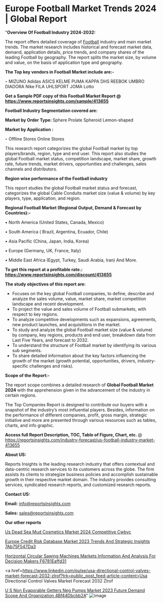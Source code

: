 # Europe Football Market Trends 2024 | Global Report

"<strong>Overview Of Football Industry 2024-2032:</strong>

The report offers detailed coverage of <a href=https://www.reportsinsights.com/sample/413655>Football</a> industry and main market trends. The market research includes historical and forecast market data, demand, application details, price trends, and company shares of the leading Football by geography. The report splits the market size, by volume and value, on the basis of application type and geography.

<strong>The Top key vendors in Football Market include are:- </strong>

‣ MIZUNO
Adidas
ASICS
KELME
PUMA
KAPPA
DHS
REEBOK
UMBRO
DIADORA
Nike
FILA
UHLSPORT
JOMA
Lotto

<strong>Get a Sample PDF copy of this Football Market Report </strong><strong>@ <a href=https://www.reportsinsights.com/sample/413655 style=color:#0000ff;>https://www.reportsinsights.com/sample/413655</a> </strong>

<strong>Football Industry Segmentation covered are:</strong>

<strong>Market by Order Type: </strong>
Sphere
Prolate Spheroid
Lemon-shaped

<strong>Market by Application :</strong>

‣ Offline Stores
Online Stores

This research report categorizes the global Football market by top players/brands, region, type and end user. This report also studies the global Football market status, competition landscape, market share, growth rate, future trends, market drivers, opportunities and challenges, sales channels and distributors.

<strong>Region wise performance of the Football industry</strong><strong> </strong>

This report studies the global Football market status and forecast, categorizes the global Cable Conduits market size (value &amp; volume) by key players, type, application, and region. 

<strong>Regional Football Market (Regional Output, Demand &amp; Forecast by Countries):-</strong>

• North America (United States, Canada, Mexico)

• South America ( Brazil, Argentina, Ecuador, Chile)

• Asia Pacific (China, Japan, India, Korea)

• Europe (Germany, UK, France, Italy)

• Middle East Africa (Egypt, Turkey, Saudi Arabia, Iran) And More.

<strong>To get this report at a profitable rate.: <a href=https://www.reportsinsights.com/discount/413655 style=color:#0000ff;>https://www.reportsinsights.com/discount/413655</a></strong>

<strong>The study objectives of this report are:</strong>
<ul>
  <li>Focuses on the key global Football companies, to define, describe and analyze the sales volume, value, market share, market competition landscape and recent development.</li>
  <li>To project the value and sales volume of Football submarkets, with respect to key regions.</li>
  <li>To analyze competitive developments such as expansions, agreements, new product launches, and acquisitions in the market.</li>
  <li>To study and analyze the global Football market size (value &amp; volume) by company, key regions, products and end user, breakdown data from Last Five Years, and forecast to 2032.</li>
  <li>To understand the structure of Football market by identifying its various sub segments.</li>
  <li>To share detailed information about the key factors influencing the growth of the market (growth potential, opportunities, drivers, industry-specific challenges and risks).</li>
</ul>
<strong>Scope of the Report:-</strong><strong> </strong>

The report scope combines a detailed research of <strong>Global Football Market 2024 </strong>with the apprehension given in the advancement of the industry in certain regions.

The Top Companies Report is designed to contribute our buyers with a snapshot of the industry’s most influential players. Besides, information on the performance of different companies, profit, gross margin, strategic initiative and more are presented through various resources such as tables, charts, and info graphic.

<strong>Access full Report Description, TOC, Table of Figure, Chart, etc. </strong>@   <a href=https://reportsinsights.com/industry-forecast/us-football-industry-market-413655 style=color:#0000ff;>https://reportsinsights.com/industry-forecast/us-football-industry-market-413655</a>

<strong>About US:</strong>

Reports Insights is the leading research industry that offers contextual and data-centric research services to its customers across the globe. The firm assists its clients to strategize business policies and accomplish sustainable growth in their respective market domain. The industry provides consulting services, syndicated research reports, and customized research reports.

<strong>Contact US:</strong>

<p class=""""><b>Email:</b> <a href=mailto:info@reportsinsights.com>info@reportsinsights.com</a></p>
<p class=""""><b>Sales:</b> <a href=mailto:sales@reportsinsights.com>sales@reportsinsights.com</a></p>

<strong>Our other reports</strong>

<a href=https://www.linkedin.com/pulse/us-dead-sea-mud-cosmetics-market-2024-competitive-cwbyc/>Us Dead Sea Mud Cosmetics Market 2024 Competitive Cwbyc</a>

<a href=https://medium.com/@aryawankhede943/europe-credit-risk-database-market-2023-trends-and-strategic-insights-7ab75f547da3>Europe Credit Risk Database Market 2023 Trends And Strategic Insights 7Ab75F547Da3</a>

<a href=https://medium.com/@amolshinde346727482/horizontal-circular-sawing-machines-markets-information-and-analysis-for-decision-makers-f6781eaffd31>Horizontal Circular Sawing Machines Markets Information And Analysis For Decision Makers F6781Eaffd31</a>

<a href=https://www.linkedin.com/pulse/usa-directional-control-valves-market-forecast-2032-zlrof?trk=public_post_feed-article-content>Usa Directional Control Valves Market Forecast 2032 Zlrof</a>

<a href=https://medium.com/@anjalimore4366343/u-s-non-evaporable-getters-neg-pumps-market-2023-future-demand-scope-and-organization-4bf44dbcbb2a>U S Non Evaporable Getters Neg Pumps Market 2023 Future Demand Scope And Organization 4Bf44Dbcbb2A</a>"
![image](https://github.com/Reportsinsights123/RIgrowth/assets/158415881/6030d52e-7d77-48d2-836d-c04727cf1fe5)
